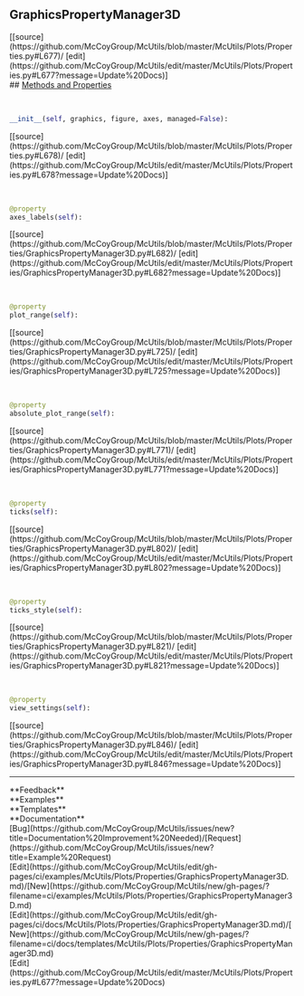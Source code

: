 ## <a id="McUtils.Plots.Properties.GraphicsPropertyManager3D">GraphicsPropertyManager3D</a> 

<div class="docs-source-link" markdown="1">
[[source](https://github.com/McCoyGroup/McUtils/blob/master/McUtils/Plots/Properties.py#L677)/
[edit](https://github.com/McCoyGroup/McUtils/edit/master/McUtils/Plots/Properties.py#L677?message=Update%20Docs)]
</div>









<div class="collapsible-section">
 <div class="collapsible-section collapsible-section-header" markdown="1">
## <a class="collapse-link" data-toggle="collapse" href="#methods" markdown="1"> Methods and Properties</a> <a class="float-right" data-toggle="collapse" href="#methods"><i class="fa fa-chevron-down"></i></a>
 </div>
 <div class="collapsible-section collapsible-section-body collapse show" id="methods" markdown="1">
 
<a id="McUtils.Plots.Properties.GraphicsPropertyManager3D.__init__" class="docs-object-method">&nbsp;</a> 
```python
__init__(self, graphics, figure, axes, managed=False): 
```
<div class="docs-source-link" markdown="1">
[[source](https://github.com/McCoyGroup/McUtils/blob/master/McUtils/Plots/Properties.py#L678)/
[edit](https://github.com/McCoyGroup/McUtils/edit/master/McUtils/Plots/Properties.py#L678?message=Update%20Docs)]
</div>


<a id="McUtils.Plots.Properties.GraphicsPropertyManager3D.axes_labels" class="docs-object-method">&nbsp;</a> 
```python
@property
axes_labels(self): 
```
<div class="docs-source-link" markdown="1">
[[source](https://github.com/McCoyGroup/McUtils/blob/master/McUtils/Plots/Properties/GraphicsPropertyManager3D.py#L682)/
[edit](https://github.com/McCoyGroup/McUtils/edit/master/McUtils/Plots/Properties/GraphicsPropertyManager3D.py#L682?message=Update%20Docs)]
</div>


<a id="McUtils.Plots.Properties.GraphicsPropertyManager3D.plot_range" class="docs-object-method">&nbsp;</a> 
```python
@property
plot_range(self): 
```
<div class="docs-source-link" markdown="1">
[[source](https://github.com/McCoyGroup/McUtils/blob/master/McUtils/Plots/Properties/GraphicsPropertyManager3D.py#L725)/
[edit](https://github.com/McCoyGroup/McUtils/edit/master/McUtils/Plots/Properties/GraphicsPropertyManager3D.py#L725?message=Update%20Docs)]
</div>


<a id="McUtils.Plots.Properties.GraphicsPropertyManager3D.absolute_plot_range" class="docs-object-method">&nbsp;</a> 
```python
@property
absolute_plot_range(self): 
```
<div class="docs-source-link" markdown="1">
[[source](https://github.com/McCoyGroup/McUtils/blob/master/McUtils/Plots/Properties/GraphicsPropertyManager3D.py#L771)/
[edit](https://github.com/McCoyGroup/McUtils/edit/master/McUtils/Plots/Properties/GraphicsPropertyManager3D.py#L771?message=Update%20Docs)]
</div>


<a id="McUtils.Plots.Properties.GraphicsPropertyManager3D.ticks" class="docs-object-method">&nbsp;</a> 
```python
@property
ticks(self): 
```
<div class="docs-source-link" markdown="1">
[[source](https://github.com/McCoyGroup/McUtils/blob/master/McUtils/Plots/Properties/GraphicsPropertyManager3D.py#L802)/
[edit](https://github.com/McCoyGroup/McUtils/edit/master/McUtils/Plots/Properties/GraphicsPropertyManager3D.py#L802?message=Update%20Docs)]
</div>


<a id="McUtils.Plots.Properties.GraphicsPropertyManager3D.ticks_style" class="docs-object-method">&nbsp;</a> 
```python
@property
ticks_style(self): 
```
<div class="docs-source-link" markdown="1">
[[source](https://github.com/McCoyGroup/McUtils/blob/master/McUtils/Plots/Properties/GraphicsPropertyManager3D.py#L821)/
[edit](https://github.com/McCoyGroup/McUtils/edit/master/McUtils/Plots/Properties/GraphicsPropertyManager3D.py#L821?message=Update%20Docs)]
</div>


<a id="McUtils.Plots.Properties.GraphicsPropertyManager3D.view_settings" class="docs-object-method">&nbsp;</a> 
```python
@property
view_settings(self): 
```
<div class="docs-source-link" markdown="1">
[[source](https://github.com/McCoyGroup/McUtils/blob/master/McUtils/Plots/Properties/GraphicsPropertyManager3D.py#L846)/
[edit](https://github.com/McCoyGroup/McUtils/edit/master/McUtils/Plots/Properties/GraphicsPropertyManager3D.py#L846?message=Update%20Docs)]
</div>
 </div>
</div>












---


<div markdown="1" class="text-secondary">
<div class="container">
  <div class="row">
   <div class="col" markdown="1">
**Feedback**   
</div>
   <div class="col" markdown="1">
**Examples**   
</div>
   <div class="col" markdown="1">
**Templates**   
</div>
   <div class="col" markdown="1">
**Documentation**   
</div>
   <div class="col" markdown="1">
   
</div>
   <div class="col" markdown="1">
   
</div>
   <div class="col" markdown="1">
   
</div>
</div>
  <div class="row">
   <div class="col" markdown="1">
[Bug](https://github.com/McCoyGroup/McUtils/issues/new?title=Documentation%20Improvement%20Needed)/[Request](https://github.com/McCoyGroup/McUtils/issues/new?title=Example%20Request)   
</div>
   <div class="col" markdown="1">
[Edit](https://github.com/McCoyGroup/McUtils/edit/gh-pages/ci/examples/McUtils/Plots/Properties/GraphicsPropertyManager3D.md)/[New](https://github.com/McCoyGroup/McUtils/new/gh-pages/?filename=ci/examples/McUtils/Plots/Properties/GraphicsPropertyManager3D.md)   
</div>
   <div class="col" markdown="1">
[Edit](https://github.com/McCoyGroup/McUtils/edit/gh-pages/ci/docs/McUtils/Plots/Properties/GraphicsPropertyManager3D.md)/[New](https://github.com/McCoyGroup/McUtils/new/gh-pages/?filename=ci/docs/templates/McUtils/Plots/Properties/GraphicsPropertyManager3D.md)   
</div>
   <div class="col" markdown="1">
[Edit](https://github.com/McCoyGroup/McUtils/edit/master/McUtils/Plots/Properties.py#L677?message=Update%20Docs)   
</div>
   <div class="col" markdown="1">
   
</div>
   <div class="col" markdown="1">
   
</div>
   <div class="col" markdown="1">
   
</div>
</div>
</div>
</div>